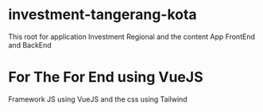 # investment-tangerang-kota

This root for application Investment Regional and the content App FrontEnd and BackEnd

# For The For End using VueJS

Framework JS using VueJS and the css using Tailwind
